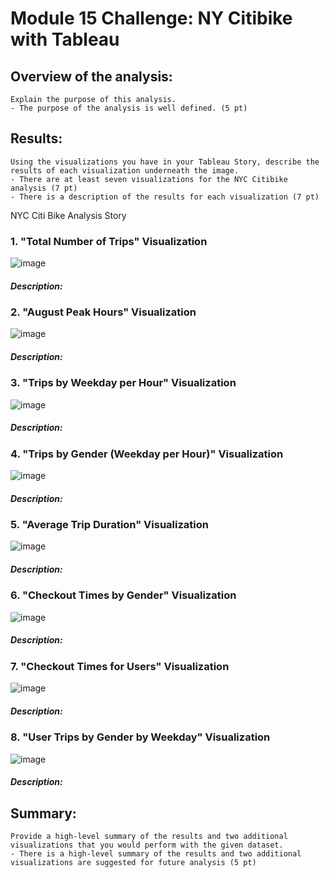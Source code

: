 # Module 15 Challenge: NY Citibike with Tableau

## Overview of the analysis: 
    Explain the purpose of this analysis.
    - The purpose of the analysis is well defined. (5 pt)
    
    
## Results: 
    Using the visualizations you have in your Tableau Story, describe the results of each visualization underneath the image.
    - There are at least seven visualizations for the NYC Citibike analysis (7 pt)
    - There is a description of the results for each visualization (7 pt)

NYC Citi Bike Analysis Story
 
### 1. "Total Number of Trips" Visualization
![image](https://user-images.githubusercontent.com/114360511/217727161-c4d97685-337e-440e-be89-a4b53e03fdcf.png)
##### Description:  

### 2. "August Peak Hours" Visualization
![image](https://user-images.githubusercontent.com/114360511/217727973-74317c16-7cda-4797-a573-117a7759d3eb.png)
##### Description:  

### 3. "Trips by Weekday per Hour" Visualization
![image](https://user-images.githubusercontent.com/114360511/217728022-e67ae8eb-255a-4148-9b70-6fc07af90c93.png)
##### Description:  

### 4. "Trips by Gender (Weekday per Hour)" Visualization
![image](https://user-images.githubusercontent.com/114360511/217728061-7fae56e8-9019-4f8a-89aa-6141a7d8a076.png)
##### Description:  

### 5. "Average Trip Duration" Visualization
![image](https://user-images.githubusercontent.com/114360511/217728098-cda2e8c7-9a92-4c03-a105-45eaf36d14df.png)
##### Description:  

### 6. "Checkout Times by Gender" Visualization
![image](https://user-images.githubusercontent.com/114360511/217728146-4d988235-167e-4aba-9e43-3b5a4c70ec0e.png)
##### Description:  

### 7. "Checkout Times for Users" Visualization
![image](https://user-images.githubusercontent.com/114360511/217728207-2794b992-020d-4349-b3e7-fea8fc914ffe.png)
##### Description:  

### 8. "User Trips by Gender by Weekday" Visualization
![image](https://user-images.githubusercontent.com/114360511/217728245-ad25c261-f246-4502-a9e7-40aba8809955.png)
##### Description:  


## Summary: 
    Provide a high-level summary of the results and two additional visualizations that you would perform with the given dataset.
    - There is a high-level summary of the results and two additional visualizations are suggested for future analysis (5 pt)

    
